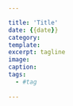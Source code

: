 ```yaml
---

title: 'Title'
date: {{date}}
category: 
template: 
excerpt: tagline
image: 
caption:
tags:
  - #tag
  
---
```

